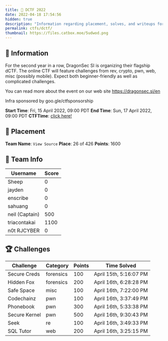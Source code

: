 ```yaml
---
title: 🐲 DCTF 2022
date: 2022-04-18 17:54:56
hidden: true
description: "Information regarding placement, solves, and writeups for DCTF 2022."
permalink: ctfs/dctf/
thumbnail: https://files.catbox.moe/5udwod.png
---
```

## 📜 Information

For the second year in a row, DragonSec SI is organizing their flagship dCTF. The online CTF will feature challenges from rev, crypto, pwn, web, misc (possibly mobile). Expect both beginner-friendly as well as complicated challenges.

You can read more about the event on our web site <https://dragonsec.si/en>

Infra sponsored by goo.gle/ctfsponsorship

**Start Time**: Fri, 15 April 2022, 09:00 PDT
**End Time**:  Sun, 17 April 2022, 09:00 PDT
**CTFTime**: [click here!](https://ctftime.org/event/1568)

## 🥇 Placement

**Team Name**: `View Source`
**Place**: 26 of 426
**Points**: 1600

## 👥 Team Info

| Username       | Score |
| -------------- | ----- |
| Sheep          | 0     |
| jayden         | 0     |
| enscribe       | 0     |
| sahuang        | 0     |
| neil (Captain) | 500   |
| triacontakai   | 1100  |
| n0t RJCYBER    | 0     |

## 🏆 Challenges

| Challenge     | Category  | Points | Time Solved            |
| ------------- | --------- | ------ | ---------------------- |
| Secure Creds  | forensics | 100    | April 15th, 5:16:07 PM |
| Hidden Fox    | forensics | 200    | April 16th, 6:28:28 PM |
| Safe Space    | misc      | 100    | April 16th, 7:22:00 PM |
| Codechainz    | pwn       | 100    | April 16th, 3:37:49 PM |
| Phonebook     | pwn       | 300    | April 16th, 5:33:38 PM |
| Secure Kernel | pwn       | 500    | April 16th, 9:30:43 PM |
| Seek          | re        | 100    | April 16th, 3:49:33 PM |
| SQL Tutor     | web       | 200    | April 16th, 3:25:15 PM |

